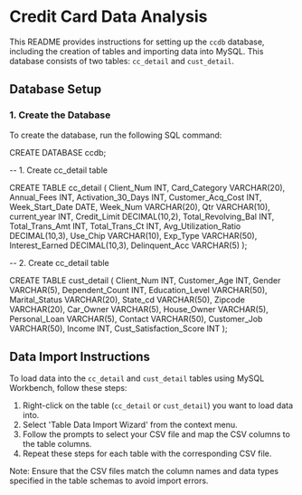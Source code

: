 # Credit Card Data Analysis

This README provides instructions for setting up the `ccdb` database, including the creation of tables and importing data into MySQL. This database consists of two tables: `cc_detail` and `cust_detail`.

## Database Setup

### 1. Create the Database

To create the database, run the following SQL command:

CREATE DATABASE ccdb;

-- 1. Create cc_detail table

CREATE TABLE cc_detail (
    Client_Num INT,
    Card_Category VARCHAR(20),
    Annual_Fees INT,
    Activation_30_Days INT,
    Customer_Acq_Cost INT,
    Week_Start_Date DATE,
    Week_Num VARCHAR(20),
    Qtr VARCHAR(10),
    current_year INT,
    Credit_Limit DECIMAL(10,2),
    Total_Revolving_Bal INT,
    Total_Trans_Amt INT,
    Total_Trans_Ct INT,
    Avg_Utilization_Ratio DECIMAL(10,3),
    Use_Chip VARCHAR(10),
    Exp_Type VARCHAR(50),
    Interest_Earned DECIMAL(10,3),
    Delinquent_Acc VARCHAR(5)
);


-- 2. Create cc_detail table

CREATE TABLE cust_detail (
    Client_Num INT,
    Customer_Age INT,
    Gender VARCHAR(5),
    Dependent_Count INT,
    Education_Level VARCHAR(50),
    Marital_Status VARCHAR(20),
    State_cd VARCHAR(50),
    Zipcode VARCHAR(20),
    Car_Owner VARCHAR(5),
    House_Owner VARCHAR(5),
    Personal_Loan VARCHAR(5),
    Contact VARCHAR(50),
    Customer_Job VARCHAR(50),
    Income INT,
    Cust_Satisfaction_Score INT
);

## Data Import Instructions

To load data into the `cc_detail` and `cust_detail` tables using MySQL Workbench, follow these steps:

1. Right-click on the table (`cc_detail` or `cust_detail`) you want to load data into.
2. Select 'Table Data Import Wizard' from the context menu.
3. Follow the prompts to select your CSV file and map the CSV columns to the table columns.
4. Repeat these steps for each table with the corresponding CSV file.

Note: Ensure that the CSV files match the column names and data types specified in the table schemas to avoid import errors.

